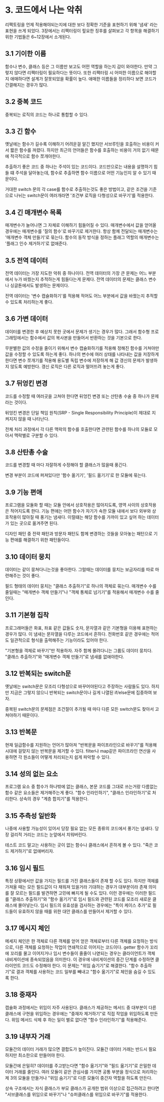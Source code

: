 # 3. 코드에서 나는 악취

리팩토링을 언제 적용해야되는지에 대한 보다 정확한 기준을 표현하기 위해 '냄새' 라는 표현을 쓰게 되었다.
3장에서는 리팩터링이 핖요한 징후를 살펴보고 각 항목을 해결하기 위한 기법들은 6~12장에서 소개된다.

## 3.1 기이한 이름

함수나 변수, 클래스 등은 그 이름만 보고도 어떤 역할을 하는지 감이 와야한다.
만약 그렇지 않다면 리팩터링이 필요하다는 뜻이다. 또한 리팩터링 시 어떠한 이름으로 해야할지 애매하다면 설계가 잘못되었을 확률이 높다.
애매한 이름들을 정리하다 보면 코드가 간결해지는 경우가 많다.

## 3.2 중복 코드

중복되는 로직의 코드는 하나로 통합할 수 있다.

## 3.3 긴 함수

옛날에는 함수가 길수록 이해하기 어려운걸 알긴 했지만 서브루틴을 호출하는 비용이 커서 짧은 함수를 꺼렸다.
하지만 최근의 언어들은 함수를 호출하는 비용이 거의 없기 때문에 적극적으로 함수 쪼개야한다.

추출하기 좋은 코드 중 하나는 주석이 있는 코드이다.
코드만으로는 내용을 설명하기 힘들 떄 주석을 달아놓는데, 함수로 추출하면 함수 이름으로 어떤 기능인지 알 수 있기 때문이다.

거대한 switch 문의 각 case를 함수로 추출하는것도 좋은 방법이고, 같은 조건을 기준으로 나뉘는 switch문이 여러개라면 '조건부 로직을 다형성으로 바꾸기'를 적용한다.

## 3.4 긴 매개변수 목록

매개변수가 늘어나면 그 자체로 이해하기 힘들어질 수 있다.
매개변수에서 값을 얻어올 경우에는 매개변수를 '질의 함수'로 바꾸기로 제거한다.
항상 함께 전달되는 매개변수는 '매개변수 객체 만들기'로 묶는다.
함수의 동작 방식을 정하는 플래그 역할의 매개변수는 '플래그 인수 제거하기'로 없애준다.

## 3.5 전역 데이터

전역 데이터는 가장 지도한 악취 중 하나이다.
전역 데이터의 가장 큰 문제는 어느 부분에서 누가 바꿨는지 추적하는게 힘들다는게 문제다.
전역 데이터의 문제는 클래스 변수나 싱글톤에서도 발생하는 문제이다.

전역 데이터는 '변수 캡슐화하기'를 적용해 적어도 어느 부분에서 값을 바꿨는지 추적할 수 있도록 처리하는게 좋다.

## 3.6 가변 데이터

데이터를 변경한 후 예상치 못한 곳에서 문제가 생기는 경우가 많다.
그래서 함수형 프로그래밍에서는 함수에서 값의 복사본을 만들어서 반환하는 것을 기본으로 한다.

무분별한 값의 수정을 줄이기 위해서 변수 캡슐화하기를 적용해 정해진 함수를 거쳐야만 값을 수정할 수 있도록 하는게 좋다.
하나의 변수에 여러 상태를 나타내는 값을 저장하게 한다면 변수 쪼개기를 적용해 용도별 독립 변수에 저장하게 해 값 갱신의 문제가 발생하지 않도록 예방한다.
갱신 로직은 다른 로직과 떨어뜨려 놓는게 좋다.

## 3.7 뒤엉킨 변경

코드를 수정할 때 여러곳을 고쳐야 한다면 뒤엉킨 변경 또는 산탄총 수술 중 하나가 문제라는 것이다.

뒤엉킨 변경은 단일 책임 원칙(SRP - Single Responsibility Principle)이 제대로 지켜지지 않을 때 나타난다.

전체 처리 과정에서 각 다른 맥락의 함수를 호출한다면 관련된 함수를 하나의 모듈로 모아서 맥락별로 구분할 수 있다.

## 3.8 산탄총 수술

코드를 변경할 때 마다 자잘하게 수정해야 할 클래스가 많을때 풍긴다.

변경 부분이 코드에 퍼져있다만 '함수 옮기기', '필드 옮기기'로 한 모듈에 묶는다.

## 3.9 기능 편애

프로그램을 모듈화 할 때는 모듈 안에서 상호작용은 많아지도록, 영역 사이의 상호작용은 적어지도록 한다.
기능 편애는 어떤 함수가 자기가 속한 모듈 내에서 보다 외부와 상호작용이 많아질 때 풍기는 냄새다.
이럴떄는 해당 함수를 가까이 있고 싶어 하는 데이터가 있는 곳으로 옮겨주면 된다.

디자인 패턴 중 전략 패턴과 방문자 패턴도 함께 변경하는 것들을 모아놓는 패턴으로 기능 편애를 해결하기 위한 패턴들이다.

## 3.10 데이터 뭉치

데이터는 같이 뭉쳐다니는것을 좋아한다. 그럴때는 데이터를 뭉치는 보금자리를 따로 마련해주는 것이 좋다.

필드 형태의 데이터 뭉치는 "클래스 추출하기"로 하나의 객체로 묶는다.
매개변수 수를 줄일때는 "매개변수 객체 만들기"나 "객체 통체로 넘기기"를 적용해서 매개변수 수를 줄인다.

## 3.11 기본형 집착

프로그래머들은 화표, 좌표 같은 값들도 숫자, 문자열과 같은 기본형을 이용해 표현하는 경우가 많다.
이 냄새는 문자열을 다루는 코드에서 흔하다. 전화번호 같은 경우에는 적어도 일관적으로 형식을 출력해주는 기능이라도 있어야 한다.

"기본형을 객체로 바꾸기"만 적용하자. 자주 함께 몰려다니는 그룹도 데이터 뭉치다. "클래스 추출하기"와 "매개변수 객체 만들기"로 냄새를 없애야한다.

## 3.12 반복되는 switch문

옛날에는 switch문은 모조리 다형성으로 바꾸어야된다고 주장하는 사람들도 있다.
하지만 지금은 그렇지 않으니 반복되는 switch문이나 길게 나열된 if/else문에 집중하여 보자.

중복된 switch문의 문제점은 조건절이 추가될 때 마다 다른 모든 switch문도 찾아서 고쳐야하기 때문이다.

## 3.13 반복문

현재 일급함수를 지원하는 언어가 많아져 "반복문을 파이프라인으로 바꾸기"를 적용해 시대에 걸맞지 않는 반복문을 제거할 수 있다.
filter나 map같은 파이프라인 연산을 사용하면 각 원소들이 어떻게 처리되는지 쉽게 파악할 수 있다.

## 3.14 성의 없는 요소

프로그램 요소 중 함수가 하나밖에 없는 클래스, 본문 코드를 그대로 쓰는거랑 다름없는 함수 같은 요소들은 제거해주는게 좋다.
"함수 인라인하기", "클래스 인라인하기"로 처리한다.
상속의 경우 "계층 합치기"를 적용한다.

## 3.15 추측성 일반화

나중에 사용할 가능성이 있어서 당장 필요 없는 모든 종류의 코드에서 풍기는 냄새다.
당장 걸리적 거리는 코드는 눈앞에서 치워버린다.

테스트 코드 말고는 사용하는 곳이 없는 함수나 클래스에서 흔하게 볼 수 있다.
"죽은 코드 제거하기"로 없애버리자.

## 3.16 임시 필드

특정 상황에서만 값을 가지는 필드를 가진 클래스들이 존재 할 수도 있다.
하지만 객체를 가져올 때는 모든 필드값이 다 채워져 있을거라 기대하는 경우가 대부분이라 존재 의미를 잘 모르는 필드를 발견하면 고민에 빠지게 될 수도 있다.
이런 경우에는 이러한 필드를 "클래스 추출하기"와 "함수 옮기기"로 임시 필드와 관련된 코드를 모조리 새로운 클래스에 몰아넣는다.
임시 필드의 유효성을 검사하는 경우에는 "특이 케이스 추가"로 필드들이 유효하지 않을 때를 위한 대안 클래스를 만들어서 제거할 수 있다.

## 3.17 메시지 체인

메세지 체인은 한 객체로 다른 객체를 얻어 얻은 객체로부터 다른 객체를 요청하는 방식으로, 다른 객체를 요청하는 작업이 연쇄적으로 이어지는 코드이다.
getter 함수가 꼬리에 꼬리를 물고 이어지거나 임시 변수들이 줄줄이 나엳되는 경우는 클라이언트가 객체 내비게이션에 종속되었음을 의미한다.
이 경우에 내비게이션의 중간 단계를 수정하면 클라이언트 코드도 수정해야 한다.
이 문제는 "위임 숨기기"로 해결한다. "함수 추출하기"로 결과 객체를 사용하는 코드 일부를 빼내고 "함수 옮기기"로 체인을 숨길 수 있도록 한다.

## 3.18 중재자

캡슐화 과정에서는 위임이 자주 사용된다.
클래스가 제공하는 메서드 중 대부분이 다른 클래스에 구현을 위임하는 경우에는 "중재자 제거하기"로 직접 작업을 위임하도록 만든다.
위임 메서드 삭제 후 하는 일이 별로 없다면 "함수 인라인하기"를 적용해준다.

## 3.19 내부자 거래

모듈간의 데이터 거래가 많으면 결합도가 높이진다. 모듈간 데이터 거래는 반드시 필요하지만 최소한으로 만들어야 한다.

모듈간에 은밀히? 데이터를 주고받는다면 "함수 옮기기"와 "필드 옮기기"로 은밀한 데이터 거래를 줄인다.
여러 모듈이 같은 관심사를 가지면 공통 부분을 정식으로 처리하는 제 3의 모듈을 만들거나 "위임 숨기기"로 다른 모듈이 중간자 역할을 하도록 만든다.

상속 구조에서는 자식 클래스가 부모 클래스가 공개한 범위 이상으로 접근하려고 한다면 "서브클래스를 위임으로 바꾸기"나 "슈퍼클래스를 위임으로 바꾸기"를 적용한다.
